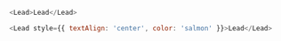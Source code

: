 ```js
<Lead>Lead</Lead>
```

```js
<Lead style={{ textAlign: 'center', color: 'salmon' }}>Lead</Lead>
```
